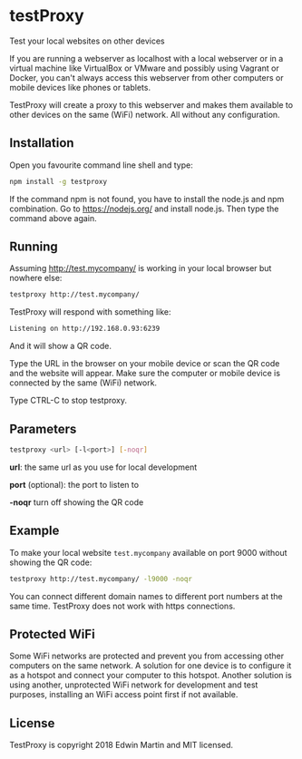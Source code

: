 # testProxy

Test your local websites on other devices

If you are running a webserver as localhost with a local webserver or in a virtual machine like
VirtualBox or VMware and possibly using Vagrant or Docker,
you can't always access this webserver from other computers or mobile devices like phones or tablets.

TestProxy will create a proxy to this webserver and makes them available to other devices on the
same (WiFi) network. All without any configuration.

## Installation

Open you favourite command line shell and type:

```bash
npm install -g testproxy
```

If the command npm is not found, you have to install the node.js and npm combination.
Go to https://nodejs.org/ and install node.js. Then type the command above again.

## Running

Assuming http://test.mycompany/ is working in your local browser but nowhere else:

```bash
testproxy http://test.mycompany/
```

TestProxy will respond with something like:

```bash
Listening on http://192.168.0.93:6239
```

And it will show a QR code.

Type the URL in the browser on your mobile device or scan the QR code and the website will appear.
Make sure the computer or mobile device is connected by the same (WiFi) network.

Type CTRL-C to stop testproxy.

## Parameters

```bash
testproxy <url> [-l<port>] [-noqr]
```

**url**: the same url as you use for local development

**port** (optional): the port to listen to

**-noqr** turn off showing the QR code

## Example

To make your local website `test.mycompany` available on port 9000 without showing the QR code:

```bash
testproxy http://test.mycompany/ -l9000 -noqr
```

You can connect different domain names to different port numbers at the same time.
TestProxy does not work with https connections.

## Protected WiFi

Some WiFi networks are protected and prevent you from accessing other computers on the same network.
A solution for one device is to configure it as a hotspot and connect your computer to this hotspot.
Another solution is using another, unprotected WiFi network for development and test purposes,
installing an WiFi access point first if not available.

## License

TestProxy is copyright 2018 Edwin Martin and MIT licensed.
